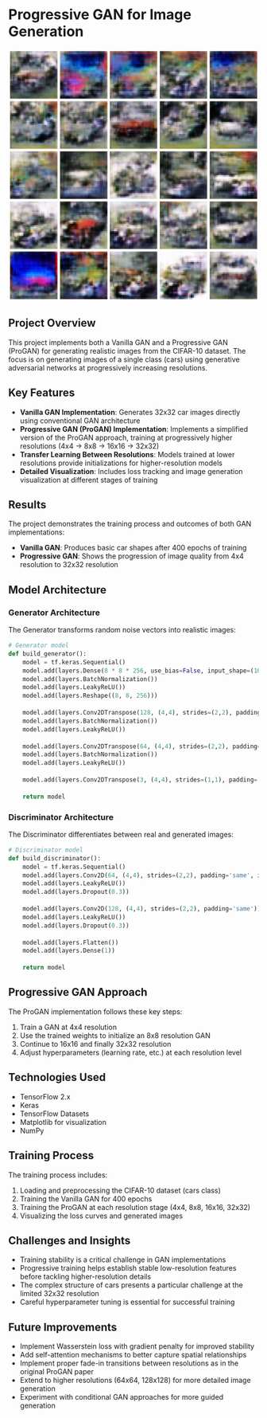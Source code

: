 # Progressive GAN for Image Generation

![Sample Generated Images](final_results.png)

## Project Overview

This project implements both a Vanilla GAN and a Progressive GAN (ProGAN) for generating realistic images from the CIFAR-10 dataset. The focus is on generating images of a single class (cars) using generative adversarial networks at progressively increasing resolutions.

## Key Features

- **Vanilla GAN Implementation**: Generates 32x32 car images directly using conventional GAN architecture
- **Progressive GAN (ProGAN) Implementation**: Implements a simplified version of the ProGAN approach, training at progressively higher resolutions (4x4 → 8x8 → 16x16 → 32x32)
- **Transfer Learning Between Resolutions**: Models trained at lower resolutions provide initializations for higher-resolution models
- **Detailed Visualization**: Includes loss tracking and image generation visualization at different stages of training

## Results

The project demonstrates the training process and outcomes of both GAN implementations:

- **Vanilla GAN**: Produces basic car shapes after 400 epochs of training
- **Progressive GAN**: Shows the progression of image quality from 4x4 resolution to 32x32 resolution

## Model Architecture

### Generator Architecture

The Generator transforms random noise vectors into realistic images:

```python
# Generator model
def build_generator():
    model = tf.keras.Sequential()
    model.add(layers.Dense(8 * 8 * 256, use_bias=False, input_shape=(100,)))
    model.add(layers.BatchNormalization())
    model.add(layers.LeakyReLU())
    model.add(layers.Reshape((8, 8, 256)))

    model.add(layers.Conv2DTranspose(128, (4,4), strides=(2,2), padding='same', use_bias=False))
    model.add(layers.BatchNormalization())
    model.add(layers.LeakyReLU())

    model.add(layers.Conv2DTranspose(64, (4,4), strides=(2,2), padding='same', use_bias=False))
    model.add(layers.BatchNormalization())
    model.add(layers.LeakyReLU())

    model.add(layers.Conv2DTranspose(3, (4,4), strides=(1,1), padding='same', activation='tanh'))

    return model
```

### Discriminator Architecture

The Discriminator differentiates between real and generated images:

```python
# Discriminator model
def build_discriminator():
    model = tf.keras.Sequential()
    model.add(layers.Conv2D(64, (4,4), strides=(2,2), padding='same', input_shape=[32, 32, 3]))
    model.add(layers.LeakyReLU())
    model.add(layers.Dropout(0.3))

    model.add(layers.Conv2D(128, (4,4), strides=(2,2), padding='same'))
    model.add(layers.LeakyReLU())
    model.add(layers.Dropout(0.3))

    model.add(layers.Flatten())
    model.add(layers.Dense(1))

    return model
```

## Progressive GAN Approach

The ProGAN implementation follows these key steps:

1. Train a GAN at 4x4 resolution
2. Use the trained weights to initialize an 8x8 resolution GAN
3. Continue to 16x16 and finally 32x32 resolution
4. Adjust hyperparameters (learning rate, etc.) at each resolution level

## Technologies Used

- TensorFlow 2.x
- Keras
- TensorFlow Datasets
- Matplotlib for visualization
- NumPy

## Training Process

The training process includes:

1. Loading and preprocessing the CIFAR-10 dataset (cars class)
2. Training the Vanilla GAN for 400 epochs
3. Training the ProGAN at each resolution stage (4x4, 8x8, 16x16, 32x32)
4. Visualizing the loss curves and generated images

## Challenges and Insights

- Training stability is a critical challenge in GAN implementations
- Progressive training helps establish stable low-resolution features before tackling higher-resolution details
- The complex structure of cars presents a particular challenge at the limited 32x32 resolution
- Careful hyperparameter tuning is essential for successful training

## Future Improvements

- Implement Wasserstein loss with gradient penalty for improved stability
- Add self-attention mechanisms to better capture spatial relationships
- Implement proper fade-in transitions between resolutions as in the original ProGAN paper
- Extend to higher resolutions (64x64, 128x128) for more detailed image generation
- Experiment with conditional GAN approaches for more guided generation


